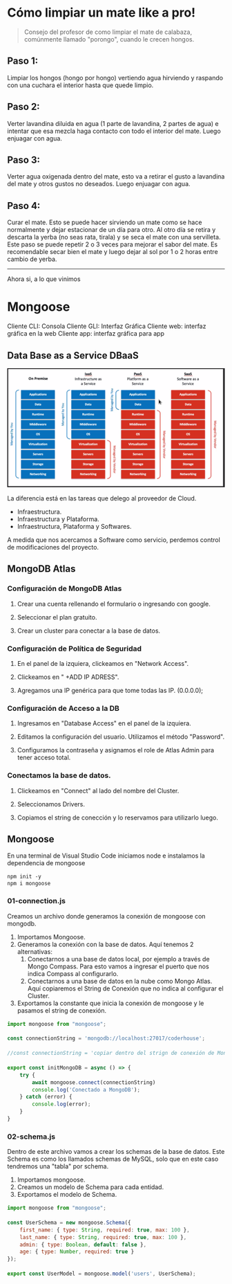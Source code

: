 # Cómo limpiar un mate like a pro!
> Consejo del profesor de como limpiar el mate de calabaza, comúnmente llamado "porongo", cuando le crecen hongos.

## Paso 1:
Limpiar los hongos (hongo por hongo) vertiendo agua hirviendo y raspando con una cuchara el interior hasta que quede limpio.

## Paso 2:
Verter lavandina diluida en agua (1 parte de lavandina, 2 partes de agua) e intentar que esa mezcla haga contacto con todo el interior del mate. Luego enjuagar con agua.

## Paso 3:
Verter agua oxigenada dentro del mate, esto va a retirar el gusto a lavandina del mate y otros gustos no deseados. Luego enjuagar con agua.

## Paso 4:
Curar el mate. Esto se puede hacer sirviendo un mate como se hace normalmente y dejar estacionar de un día para otro. Al otro día se retira y descarta la yerba (no seas rata, tirala) y se seca el mate con una servilleta.  
Este paso se puede repetir 2 o 3 veces para mejorar el sabor del mate. Es recomendable secar bien el mate y luego dejar al sol por 1 o 2 horas entre cambio de yerba.
___


Ahora si, a lo que vinimos
# Mongoose
Cliente CLI: Consola
Cliente GLI: Interfaz Gráfica
Cliente web: interfaz gráfica en la web
Cliente app: interfaz gráfica para app

## Data Base as a Service DBaaS

![](image.png)

La diferencia está en las tareas que delego al proveedor de Cloud.

- Infraestructura.
- Infraestructura y Plataforma.
- Infraestructura, Plataforma y Softwares.

A medida que nos acercamos a Software como servicio, perdemos control de modificaciones del proyecto.

## MongoDB Atlas

### Configuración de MongoDB Atlas

1. Crear una cuenta rellenando el formulario o ingresando con google.

2. Seleccionar el plan gratuito.

3. Crear un cluster para conectar a la base de datos.

### Configuración de Política de Seguridad

1. En el panel de la izquiera, clickeamos en "Network Access".

2. Clickeamos en " +ADD IP ADRESS".

3. Agregamos una IP genérica para que tome todas las IP. (0.0.0.0);

### Configuración de Acceso a la DB

1. Ingresamos en "Database Access" en el panel de la izquiera.

2. Editamos la configuración del usuario. Utilizamos el método "Password".

3. Configuramos la contraseña y asignamos el role de Atlas Admin para tener acceso total.

### Conectamos la base de datos.

1. Clickeamos en "Connect" al lado del nombre del Cluster.

2. Seleccionamos Drivers.

3. Copiamos el string de conección y lo reservamos para utilizarlo luego.

## Mongoose

En una terminal de Visual Studio Code iniciamos node e instalamos la dependencia de mongoose

```shell
npm init -y
npm i mongoose
```

### 01-connection.js
Creamos un archivo donde generamos la conexión de mongoose con mongodb.

1. Importamos Mongoose.
2. Generamos la conexión con la base de datos. Aquí tenemos 2 alternativas:
    1. Conectarnos a una base de datos local, por ejemplo a través de Mongo Compass. Para esto vamos a ingresar el puerto que nos indica Compass al configurarlo.
    2. Conectarnos a una base de datos en la nube como Mongo Atlas. Aquí copiaremos el String de Conexión que no indica al configurar el Cluster.
3. Exportamos la constante que inicia la conexión de mongoose y le pasamos el string de conexión.

```javascript
import mongoose from "mongoose";

const connectionString = 'mongodb://localhost:27017/coderhouse';

//const connectionString = 'copiar dentro del strign de conexión de MongoDB Atlas aquí';

export const initMongoDB = async () => {
    try {
        await mongoose.connect(connectionString)
        console.log('Conectado a MongoDB');
    } catch (error) {
        console.log(error);
    }
}
```

### 02-schema.js
Dentro de este archivo vamos a crear los schemas de la base de datos. Este Schema es como los llamados schemas de MySQL, solo que en este caso tendremos una "tabla" por schema.

1. Importamos mongoose.
2. Creamos un modelo de Schema para cada entidad.
3. Exportamos el modelo de Schema.

```javascript
import mongoose from "mongoose";

const UserSchema = new mongoose.Schema({
    first_name: { type: String, required: true, max: 100 },
    last_name: { type: String, required: true, max: 100 },
    admin: { type: Boolean, default: false },
    age: { type: Number, required: true }
});

export const UserModel = mongoose.model('users', UserSchema);
```
